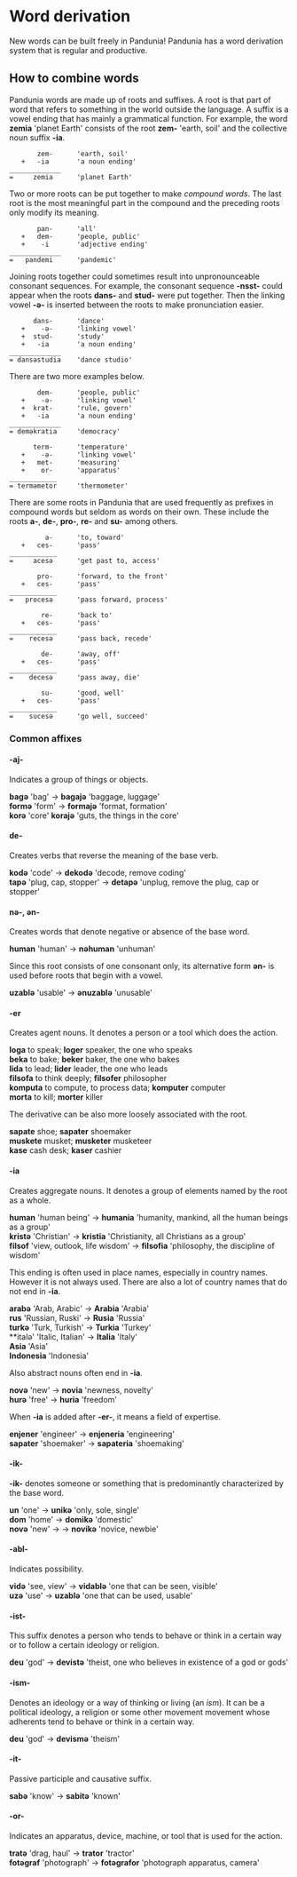# Word derivation

New words can be built freely in Pandunia!
Pandunia has a word derivation system that is regular and productive.

## How to combine words

Pandunia words are made up of roots and suffixes.
A root is that part of word that refers to something in the world outside the language.
A suffix is a vowel ending that has mainly a grammatical function.
For example, the word **zemia** 'planet Earth' consists of the root **zem-** 'earth, soil'
and the collective noun suffix **-ia**.

           zem-      'earth, soil'
       +   -ia       'a noun ending'
    _____________
    =     zemia      'planet Earth'

Two or more roots can be put together to make _compound words_.
The last root is the most meaningful part in the compound
and the preceding roots only modify its meaning.

           pan-      'all'
       +   dem-      'people, public'
       +    -i       'adjective ending'
    _____________
    =   pandemi      'pandemic'

Joining roots together could sometimes result into unpronounceable consonant sequences.
For example, the consonant sequence **-nsst-** could appear when the roots **dans-** and **stud-** were put together.
Then the linking vowel **-ə-** is inserted between the roots to make pronunciation easier.

          dans-      'dance'
       +    -ə-      'linking vowel'
       +  stud-      'study'
       +   -ia       'a noun ending'
    _____________
    = dansəstudia    'dance studio'

There are two more examples below.

           dem-      'people, public'
       +    -ə-      'linking vowel'
       +  krat-      'rule, govern'
       +   -ia       'a noun ending'
    _____________
    = deməkratia     'democracy'

          term-      'temperature'
       +    -ə-      'linking vowel'
       +   met-      'measuring'
       +    or-      'apparatus'
    ____________
    = terməmetor     'thermometer'

There are some roots in Pandunia that are used frequently as prefixes in compound words but seldom as words on their own.
These include the roots **a-**, **de-**, **pro-**, **re-** and **su-** among others.

             a-      'to, toward'
       +   ces-      'pass'
    ____________
    =     acesə      'get past to, access'

           pro-      'forward, to the front'
       +   ces-      'pass'
    ____________
    =   procesə      'pass forward, process'

            re-      'back to'
       +   ces-      'pass'
    ____________
    =    recesə      'pass back, recede'

            de-      'away, off'
       +   ces-      'pass'
    ____________
    =    decesə      'pass away, die'

            su-      'good, well'
       +   ces-      'pass'
    ____________
    =    sucesə      'go well, succeed'



### Common affixes

#### -aj-

Indicates a group of things or objects.

**bagə**
'bag' →
**bagajə**
'baggage, luggage'  
**formə**
'form' →
**formajə**
'format, formation'  
**korə**
'core'
**korajə**
'guts, the things in the core'

#### de-

Creates verbs that reverse the meaning of the base verb.

**kodə**
'code' →
**dekodə**
'decode, remove coding'  
**tapə**
'plug, cap, stopper' →
**detapə**
'unplug, remove the plug, cap or stopper'

#### nə-, ən-

Creates words that denote negative or absence of the base word.

**human**
'human' →
**nəhuman**
'unhuman'

Since this root consists of one consonant only,
its alternative form **ən-** is used before roots that begin with a vowel.

**uzablə**
'usable' →
**ənuzablə**
'unusable'

#### -er

Creates agent nouns.
It denotes a person or a tool which does the action.

**loga** to speak; **loger** speaker, the one who speaks  
**beka** to bake; **beker** baker, the one who bakes  
**lida** to lead; **lider** leader, the one who leads  
**filsofa** to think deeply; **filsofer** philosopher  
**komputa** to compute, to process data; **komputer** computer  
**morta** to kill; **morter** killer  

The derivative can be also more loosely associated with the root.

**sapate** shoe; **sapater** shoemaker  
**muskete** musket; **musketer** musketeer  
**kase** cash desk; **kaser** cashier  

#### -ia

Creates aggregate nouns.
It denotes a group of elements named by the root as a whole.

**human**
'human being' →
**humania**
'humanity, mankind, all the human beings as a group'  
**kristə**
'Christian' →
**kristia**
'Christianity, all Christians as a group'  
**filsof**
'view, outlook, life wisdom' →
**filsofia**
'philosophy, the discipline of wisdom'

This ending is often used in place names, especially in country names.
However it is not always used.
There are also a lot of country names that do not end in **-ia**.

**arabə**
'Arab, Arabic' →
**Arabia**
'Arabia'  
**rus**
'Russian, Ruski' →
**Rusia**
'Russia'  
**turkə**
'Turk, Turkish' →
**Turkia**
'Turkey'  
**italə'
'Italic, Italian' →
**Italia**
'Italy'  
**Asia**
'Asia'  
**Indonesia**
'Indonesia'

Also abstract nouns often end in **-ia**.

**novə**
'new' →
**novia**
'newness, novelty'  
**hurə**
'free' →
**huria**
'freedom'

When **-ia** is added after **-er-**, it means a field of expertise.

**enjener**
'engineer' →
**enjeneria**
'engineering'  
**sapater**
'shoemaker' →
**sapateria**
'shoemaking'

#### -ik-

**-ik-**
denotes someone or something that is predominantly characterized by the base word.

**un**
'one'
→ **unikə**
'only, sole, single'  
**dom**
'home' →
**domikə**
'domestic'  
**novə**
'new' →
→ **novikə**
'novice, newbie'

#### -abl-

Indicates possibility.

**vidə**
'see, view' →
**vidablə**
'one that can be seen, visible'  
**uzə**
'use' →
**uzablə**
'one that can be used, usable'

#### -ist-

This suffix denotes a person who tends to behave or think in a certain way
or to follow a certain ideology or religion.

**deu**
'god' →
**devistə**
'theist, one who believes in existence of a god or gods'

#### -ism-

Denotes an ideology or a way of thinking or living (an _ism_).
It can be a political ideology, a religion or some other movement movement
whose adherents tend to behave or think in a certain way.

**deu**
'god' →
**devismə**
'theism'

#### -it-

Passive participle and causative suffix.

**sabə**
'know' →
**sabitə**
'known'

#### -or-

Indicates an apparatus, device, machine, or tool that is used for the action.

**tratə**
'drag, haul' →
**trator**
'tractor'  
**fotəgraf**
'photograph' →
**fotəgrafor**
'photograph apparatus, camera'

